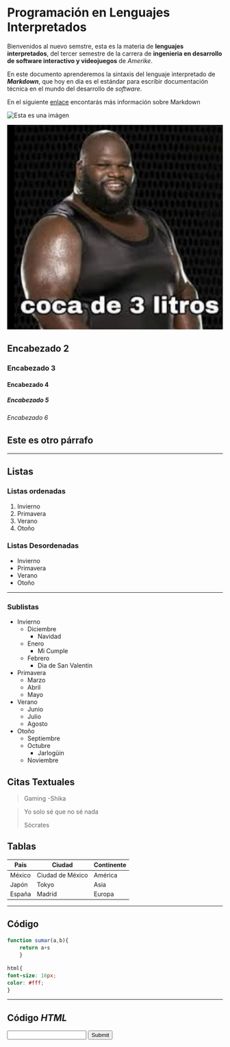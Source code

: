 # Programación en Lenguajes Interpretados

Bienvenidos al nuevo semstre, esta es la materia de **lenguajes interpretados**, del tercer semestre de la carrera de **ingenieria en desarrollo de software interactivo y videojuegos** de *Amerike*.

En este documento aprenderemos la sintaxis del lenguaje interpretado de ***Markdown***, que hoy en dia es el estándar para escribir documentación técnica en el mundo del desarrollo de *software*.

En el siguiente [enlace](https://jonmircha.com/markdown) encontarás más información sobre Markdown

![Esta es una imágen](https://jonmircha.com/img/blog/this-is-javascript.jpg)

![The game](assets/R.jpg)
## Encabezado 2

### Encabezado 3

#### Encabezado 4

##### Encabezado 5

###### Encabezado 6

Este es otro párrafo
---
---

## Listas

### Listas ordenadas
1. Invierno
1. Primavera
1. Verano
1. Otoño
### Listas Desordenadas
- Invierno
- Primavera
- Verano
- Otoño
---

### Sublistas
- Invierno
    - Diciembre
        - Navidad
    - Enero
        - Mi Cumple
    - Febrero
        - Dia de San Valentin
- Primavera
    - Marzo
    - Abril 
    - Mayo
- Verano
    - Junio
    - Julio
    - Agosto
- Otoño
    - Septiembre
    - Octubre
        - Jarlogüin
    - Noviembre

## Citas Textuales
>Gaming -Shika

> Yo solo sé que no sé nada
>
> Sócrates

## Tablas

| Pais | Ciudad | Continente |
| - | - | - |
| México | Ciudad de México | América |
| Japón | Tokyo | Asia |
| España | Madrid  | Europa |
---

## Código
```js
function sumar(a,b){ 
    return a+s
    }
```

```css
html{
font-size: 16px;
color: #fff;
}
```
---

## Código *HTML*

<input type="text"/>
<input type="button" value="Submit"/>
